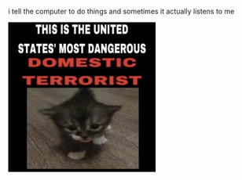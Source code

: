 i tell the computer to do things and sometimes it actually listens to me
<!--START_SECTION:update_image-->
<img src=https://raw.githubusercontent.com/sneakykestrel/sneakykestrel/main/.github/images/domestic-terrorist.jpg height="" width="300" align=left alt=kitty />
<!--END_SECTION:update_image-->


